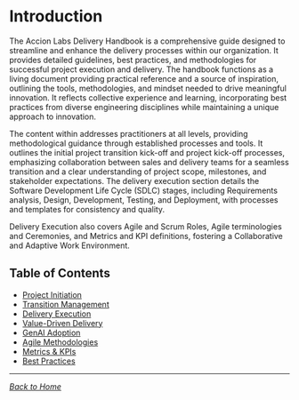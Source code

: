 # Introduction

The Accion Labs Delivery Handbook is a comprehensive guide designed to streamline and enhance the delivery processes within our organization. It provides detailed guidelines, best practices, and methodologies for successful project execution and delivery. The handbook functions as a living document providing practical reference and a source of inspiration, outlining the tools, methodologies, and mindset needed to drive meaningful innovation. It reflects collective experience and learning, incorporating best practices from diverse engineering disciplines while maintaining a unique approach to innovation.

The content within addresses practitioners at all levels, providing methodological guidance through established processes and tools. It outlines the initial project transition kick-off and project kick-off processes, emphasizing collaboration between sales and delivery teams for a seamless transition and a clear understanding of project scope, milestones, and stakeholder expectations. The delivery execution section details the Software Development Life Cycle (SDLC) stages, including Requirements analysis, Design, Development, Testing, and Deployment, with processes and templates for consistency and quality.

Delivery Execution also covers Agile and Scrum Roles, Agile terminologies and Ceremonies, and Metrics and KPI definitions, fostering a Collaborative and Adaptive Work Environment.

## Table of Contents

- [Project Initiation](../project-initiation/index.md)
- [Transition Management](../transition/index.md)
- [Delivery Execution](../delivery-execution/index.md)
- [Value-Driven Delivery](../value-driven-delivery/index.md)
- [GenAI Adoption](../genai-adoption/index.md)
- [Agile Methodologies](../agile-methodologies/index.md)
- [Metrics & KPIs](../metrics-kpis/index.md)
- [Best Practices](../best-practices/index.md)

---

*[Back to Home](../index.md)*
